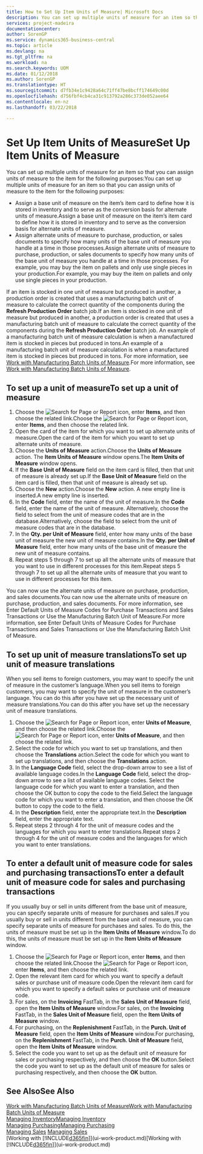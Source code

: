```yaml
---
title: How to Set Up Item Units of Measure| Microsoft Docs
description: You can set up multiple units of measure for an item so that you can assign units of measure to the item.
services: project-madeira
documentationcenter: 
author: SorenGP
ms.service: dynamics365-business-central
ms.topic: article
ms.devlang: na
ms.tgt_pltfrm: na
ms.workload: na
ms.search.keywords: UOM
ms.date: 01/12/2018
ms.author: SorenGP
ms.translationtype: HT
ms.sourcegitcommit: d7fb34e1c9428a64c71ff47be8bcff174649c00d
ms.openlocfilehash: d756fbf4cb4ca31c913792a286c373de052aee64
ms.contentlocale: en-nz
ms.lasthandoff: 03/22/2018

---
```

# <a name="set-up-item-units-of-measure"></a><span data-ttu-id="b1f44-103">Set Up Item Units of Measure</span><span class="sxs-lookup"><span data-stu-id="b1f44-103">Set Up Item Units of Measure</span></span>
<span data-ttu-id="b1f44-104">You can set up multiple units of measure for an item so that you can assign units of measure to the item for the following purposes:</span><span class="sxs-lookup"><span data-stu-id="b1f44-104">You can set up multiple units of measure for an item so that you can assign units of measure to the item for the following purposes:</span></span>

- <span data-ttu-id="b1f44-105">Assign a base unit of measure on the item’s item card to define how it is stored in inventory and to serve as the conversion basis for alternate units of measure.</span><span class="sxs-lookup"><span data-stu-id="b1f44-105">Assign a base unit of measure on the item’s item card to define how it is stored in inventory and to serve as the conversion basis for alternate units of measure.</span></span>
- <span data-ttu-id="b1f44-106">Assign alternate units of measure to purchase, production, or sales documents to specify how many units of the base unit of measure you handle at a time in those processes.</span><span class="sxs-lookup"><span data-stu-id="b1f44-106">Assign alternate units of measure to purchase, production, or sales documents to specify how many units of the base unit of measure you handle at a time in those processes.</span></span> <span data-ttu-id="b1f44-107">For example, you may buy the item on pallets and only use single pieces in your production.</span><span class="sxs-lookup"><span data-stu-id="b1f44-107">For example, you may buy the item on pallets and only use single pieces in your production.</span></span>

<span data-ttu-id="b1f44-108">If an item is stocked in one unit of measure but produced in another, a production order is created that uses a manufacturing batch unit of measure to calculate the correct quantity of the components during the **Refresh Production Order** batch job.</span><span class="sxs-lookup"><span data-stu-id="b1f44-108">If an item is stocked in one unit of measure but produced in another, a production order is created that uses a manufacturing batch unit of measure to calculate the correct quantity of the components during the **Refresh Production Order** batch job.</span></span> <span data-ttu-id="b1f44-109">An example of a manufacturing batch unit of measure calculation is when a manufactured item is stocked in pieces but produced in tons.</span><span class="sxs-lookup"><span data-stu-id="b1f44-109">An example of a manufacturing batch unit of measure calculation is when a manufactured item is stocked in pieces but produced in tons.</span></span> <span data-ttu-id="b1f44-110">For more information, see [Work with Manufacturing Batch Units of Measure](production-how-to-use-the-manufacturing-batch-unit-of-measure.md).</span><span class="sxs-lookup"><span data-stu-id="b1f44-110">For more information, see [Work with Manufacturing Batch Units of Measure](production-how-to-use-the-manufacturing-batch-unit-of-measure.md).</span></span>

## <a name="to-set-up-a-unit-of-measure"></a><span data-ttu-id="b1f44-111">To set up a unit of measure</span><span class="sxs-lookup"><span data-stu-id="b1f44-111">To set up a unit of measure</span></span>
1. <span data-ttu-id="b1f44-112">Choose the ![Search for Page or Report](media/ui-search/search_small.png "Search for Page or Report icon") icon, enter **Items**, and then choose the related link.</span><span class="sxs-lookup"><span data-stu-id="b1f44-112">Choose the ![Search for Page or Report](media/ui-search/search_small.png "Search for Page or Report icon") icon, enter **Items**, and then choose the related link.</span></span>
2. <span data-ttu-id="b1f44-113">Open the card of the item for which you want to set up alternate units of measure.</span><span class="sxs-lookup"><span data-stu-id="b1f44-113">Open the card of the item for which you want to set up alternate units of measure.</span></span>
3. <span data-ttu-id="b1f44-114">Choose the **Units of Measure** action.</span><span class="sxs-lookup"><span data-stu-id="b1f44-114">Choose the **Units of Measure** action.</span></span> <span data-ttu-id="b1f44-115">The **Item Units of Measure** window opens.</span><span class="sxs-lookup"><span data-stu-id="b1f44-115">The **Item Units of Measure** window opens.</span></span>
4. <span data-ttu-id="b1f44-116">If the **Base Unit of Measure** field on the item card is filled, then that unit of measure is already set up.</span><span class="sxs-lookup"><span data-stu-id="b1f44-116">If the **Base Unit of Measure** field on the item card is filled, then that unit of measure is already set up.</span></span>
5. <span data-ttu-id="b1f44-117">Choose the **New** action.</span><span class="sxs-lookup"><span data-stu-id="b1f44-117">Choose the **New** action.</span></span> <span data-ttu-id="b1f44-118">A new empty line is inserted.</span><span class="sxs-lookup"><span data-stu-id="b1f44-118">A new empty line is inserted.</span></span>
6. <span data-ttu-id="b1f44-119">In the **Code** field, enter the name of the unit of measure.</span><span class="sxs-lookup"><span data-stu-id="b1f44-119">In the **Code** field, enter the name of the unit of measure.</span></span> <span data-ttu-id="b1f44-120">Alternatively, choose the field to select from the unit of measure codes that are in the database.</span><span class="sxs-lookup"><span data-stu-id="b1f44-120">Alternatively, choose the field to select from the unit of measure codes that are in the database.</span></span>
7. <span data-ttu-id="b1f44-121">In the **Qty. per Unit of Measure** field, enter how many units of the base unit of measure the new unit of measure contains.</span><span class="sxs-lookup"><span data-stu-id="b1f44-121">In the **Qty. per Unit of Measure** field, enter how many units of the base unit of measure the new unit of measure contains.</span></span>
8. <span data-ttu-id="b1f44-122">Repeat steps 5 through 7 to set up all the alternate units of measure that you want to use in different processes for this item.</span><span class="sxs-lookup"><span data-stu-id="b1f44-122">Repeat steps 5 through 7 to set up all the alternate units of measure that you want to use in different processes for this item.</span></span>

<span data-ttu-id="b1f44-123">You can now use the alternate units of measure on purchase, production, and sales documents.</span><span class="sxs-lookup"><span data-stu-id="b1f44-123">You can now use the alternate units of measure on purchase, production, and sales documents.</span></span> <span data-ttu-id="b1f44-124">For more information, see Enter Default Units of Measure Codes for Purchase Transactions and Sales Transactions or Use the Manufacturing Batch Unit of Measure.</span><span class="sxs-lookup"><span data-stu-id="b1f44-124">For more information, see Enter Default Units of Measure Codes for Purchase Transactions and Sales Transactions or Use the Manufacturing Batch Unit of Measure.</span></span>

## <a name="to-set-up-unit-of-measure-translations"></a><span data-ttu-id="b1f44-125">To set up unit of measure translations</span><span class="sxs-lookup"><span data-stu-id="b1f44-125">To set up unit of measure translations</span></span>
<span data-ttu-id="b1f44-126">When you sell items to foreign customers, you may want to specify the unit of measure in the customer’s language.</span><span class="sxs-lookup"><span data-stu-id="b1f44-126">When you sell items to foreign customers, you may want to specify the unit of measure in the customer’s language.</span></span> <span data-ttu-id="b1f44-127">You can do this after you have set up the necessary unit of measure translations.</span><span class="sxs-lookup"><span data-stu-id="b1f44-127">You can do this after you have set up the necessary unit of measure translations.</span></span>

1. <span data-ttu-id="b1f44-128">Choose the ![Search for Page or Report](media/ui-search/search_small.png "Search for Page or Report icon") icon, enter **Units of Measure**, and then choose the related link.</span><span class="sxs-lookup"><span data-stu-id="b1f44-128">Choose the ![Search for Page or Report](media/ui-search/search_small.png "Search for Page or Report icon") icon, enter **Units of Measure**, and then choose the related link.</span></span>
2. <span data-ttu-id="b1f44-129">Select the code for which you want to set up translations, and then choose the **Translations** action.</span><span class="sxs-lookup"><span data-stu-id="b1f44-129">Select the code for which you want to set up translations, and then choose the **Translations** action.</span></span>
3. <span data-ttu-id="b1f44-130">In the **Language Code** field, select the drop-down arrow to see a list of available language codes.</span><span class="sxs-lookup"><span data-stu-id="b1f44-130">In the **Language Code** field, select the drop-down arrow to see a list of available language codes.</span></span> <span data-ttu-id="b1f44-131">Select the language code for which you want to enter a translation, and then choose the OK button to copy the code to the field.</span><span class="sxs-lookup"><span data-stu-id="b1f44-131">Select the language code for which you want to enter a translation, and then choose the OK button to copy the code to the field.</span></span>
4. <span data-ttu-id="b1f44-132">In the **Description** field, enter the appropriate text.</span><span class="sxs-lookup"><span data-stu-id="b1f44-132">In the **Description** field, enter the appropriate text.</span></span>
5. <span data-ttu-id="b1f44-133">Repeat steps 2 through 4 for the unit of measure codes and the languages for which you want to enter translations.</span><span class="sxs-lookup"><span data-stu-id="b1f44-133">Repeat steps 2 through 4 for the unit of measure codes and the languages for which you want to enter translations.</span></span>

## <a name="to-enter-a-default-unit-of-measure-code-for-sales-and-purchasing-transactions"></a><span data-ttu-id="b1f44-134">To enter a default unit of measure code for sales and purchasing transactions</span><span class="sxs-lookup"><span data-stu-id="b1f44-134">To enter a default unit of measure code for sales and purchasing transactions</span></span>
<span data-ttu-id="b1f44-135">If you usually buy or sell in units different from the base unit of measure, you can specify separate units of measure for purchases and sales.</span><span class="sxs-lookup"><span data-stu-id="b1f44-135">If you usually buy or sell in units different from the base unit of measure, you can specify separate units of measure for purchases and sales.</span></span> <span data-ttu-id="b1f44-136">To do this, the units of measure must be set up in the **Item Units of Measure** window.</span><span class="sxs-lookup"><span data-stu-id="b1f44-136">To do this, the units of measure must be set up in the **Item Units of Measure** window.</span></span>

1. <span data-ttu-id="b1f44-137">Choose the ![Search for Page or Report](media/ui-search/search_small.png "Search for Page or Report icon") icon, enter **Items**, and then choose the related link.</span><span class="sxs-lookup"><span data-stu-id="b1f44-137">Choose the ![Search for Page or Report](media/ui-search/search_small.png "Search for Page or Report icon") icon, enter **Items**, and then choose the related link.</span></span>
2. <span data-ttu-id="b1f44-138">Open the relevant item card for which you want to specify a default sales or purchase unit of measure code.</span><span class="sxs-lookup"><span data-stu-id="b1f44-138">Open the relevant item card for which you want to specify a default sales or purchase unit of measure code.</span></span>
3. <span data-ttu-id="b1f44-139">For sales, on the **Invoicing** FastTab, in the **Sales Unit of Measure** field, open the **Item Units of Measure** window.</span><span class="sxs-lookup"><span data-stu-id="b1f44-139">For sales, on the **Invoicing** FastTab, in the **Sales Unit of Measure** field, open the **Item Units of Measure** window.</span></span>
4. <span data-ttu-id="b1f44-140">For purchasing, on the **Replenishment** FastTab, in the **Purch. Unit of Measure** field, open the **Item Units of Measure** window.</span><span class="sxs-lookup"><span data-stu-id="b1f44-140">For purchasing, on the **Replenishment** FastTab, in the **Purch. Unit of Measure** field, open the **Item Units of Measure** window.</span></span>
5. <span data-ttu-id="b1f44-141">Select the code you want to set up as the default unit of measure for sales or purchasing respectively, and then choose the **OK** button.</span><span class="sxs-lookup"><span data-stu-id="b1f44-141">Select the code you want to set up as the default unit of measure for sales or purchasing respectively, and then choose the **OK** button.</span></span>

## <a name="see-also"></a><span data-ttu-id="b1f44-142">See Also</span><span class="sxs-lookup"><span data-stu-id="b1f44-142">See Also</span></span>
[<span data-ttu-id="b1f44-143">Work with Manufacturing Batch Units of Measure</span><span class="sxs-lookup"><span data-stu-id="b1f44-143">Work with Manufacturing Batch Units of Measure</span></span>](production-how-to-use-the-manufacturing-batch-unit-of-measure.md)  
[<span data-ttu-id="b1f44-144">Managing Inventory</span><span class="sxs-lookup"><span data-stu-id="b1f44-144">Managing Inventory</span></span>](inventory-manage-inventory.md)  
[<span data-ttu-id="b1f44-145">Managing Purchasing</span><span class="sxs-lookup"><span data-stu-id="b1f44-145">Managing Purchasing</span></span>](purchasing-manage-purchasing.md)  
<span data-ttu-id="b1f44-146">[Managing Sales](sales-manage-sales.md)  </span><span class="sxs-lookup"><span data-stu-id="b1f44-146">[Managing Sales](sales-manage-sales.md)  </span></span>  
<span data-ttu-id="b1f44-147">[Working with [!INCLUDE[d365fin](includes/d365fin_md.md)]](ui-work-product.md)</span><span class="sxs-lookup"><span data-stu-id="b1f44-147">[Working with [!INCLUDE[d365fin](includes/d365fin_md.md)]](ui-work-product.md)</span></span>

